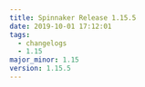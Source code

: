 ```yaml
---
title: Spinnaker Release 1.15.5
date: 2019-10-01 17:12:01
tags:
  - changelogs
  - 1.15
major_minor: 1.15
version: 1.15.5
---
```


<script src="https://gist.github.com/spinnaker-release/943c140906627dcc49c094f189901e28.js"/>
